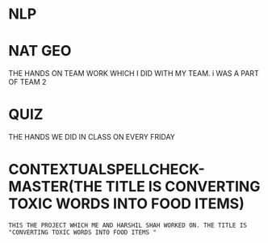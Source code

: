 # NLP

# NAT GEO 
  THE HANDS ON TEAM WORK WHICH I DID WITH MY TEAM. i WAS A PART OF TEAM 2
# QUIZ
   THE HANDS WE DID IN CLASS ON EVERY FRIDAY
 # CONTEXTUALSPELLCHECK-MASTER(THE TITLE IS CONVERTING TOXIC WORDS INTO FOOD ITEMS)
    THIS THE PROJECT WHICH ME AND HARSHIL SHAH WORKED ON. THE TITLE IS "CONVERTING TOXIC WORDS INTO FOOD ITEMS "
